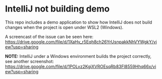 # IntelliJ not building demo

This repo includes a demo application to show how IntelliJ does not build changes
when the project is open under WSL2 (Windows). 

A screencast of the issue can be seen here: https://drive.google.com/file/d/1XaHv_r5Eqh8ch26YrUsnpakkNhVYWgkY/view?usp=sharing

__NOTE:__ IntelliJ under a Windows environment builds the project correctly, see another screenshot: https://drive.google.com/file/d/1POLvz2KgiXVROEsqRb83Fl8559Hhq66x/view?usp=sharing